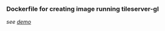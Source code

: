 ### Dockerfile for creating image running tileserver-gl ###

_see [demo](https://github.com/dtfyu3/temperature_map)_
